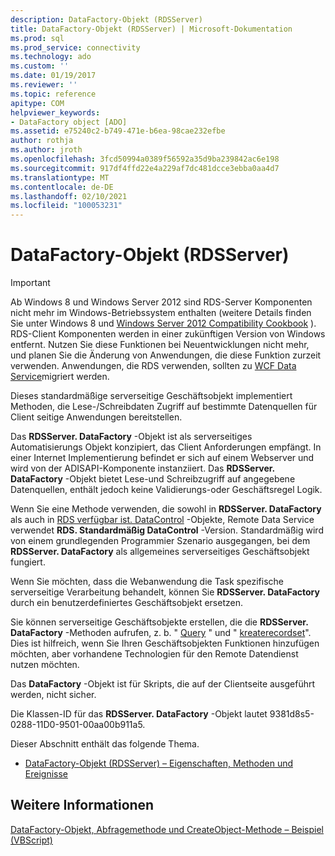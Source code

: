 ```yaml
---
description: DataFactory-Objekt (RDSServer)
title: DataFactory-Objekt (RDSServer) | Microsoft-Dokumentation
ms.prod: sql
ms.prod_service: connectivity
ms.technology: ado
ms.custom: ''
ms.date: 01/19/2017
ms.reviewer: ''
ms.topic: reference
apitype: COM
helpviewer_keywords:
- DataFactory object [ADO]
ms.assetid: e75240c2-b749-471e-b6ea-98cae232efbe
author: rothja
ms.author: jroth
ms.openlocfilehash: 3fcd50994a0389f56592a35d9ba239842ac6e198
ms.sourcegitcommit: 917df4ffd22e4a229af7dc481dcce3ebba0aa4d7
ms.translationtype: MT
ms.contentlocale: de-DE
ms.lasthandoff: 02/10/2021
ms.locfileid: "100053231"
---
```

# <a name="datafactory-object-rdsserver"></a>DataFactory-Objekt (RDSServer)
> [!IMPORTANT]
>  Ab Windows 8 und Windows Server 2012 sind RDS-Server Komponenten nicht mehr im Windows-Betriebssystem enthalten (weitere Details finden Sie unter Windows 8 und [Windows Server 2012 Compatibility Cookbook](https://www.microsoft.com/download/details.aspx?id=27416) ). RDS-Client Komponenten werden in einer zukünftigen Version von Windows entfernt. Nutzen Sie diese Funktionen bei Neuentwicklungen nicht mehr, und planen Sie die Änderung von Anwendungen, die diese Funktion zurzeit verwenden. Anwendungen, die RDS verwenden, sollten zu [WCF Data Service](/dotnet/framework/wcf/)migriert werden.  
  
 Dieses standardmäßige serverseitige Geschäftsobjekt implementiert Methoden, die Lese-/Schreibdaten Zugriff auf bestimmte Datenquellen für Client seitige Anwendungen bereitstellen.  
  
 Das **RDSServer. DataFactory** -Objekt ist als serverseitiges Automatisierungs Objekt konzipiert, das Client Anforderungen empfängt. In einer Internet Implementierung befindet er sich auf einem Webserver und wird von der ADISAPI-Komponente instanziiert. Das **RDSServer. DataFactory** -Objekt bietet Lese-und Schreibzugriff auf angegebene Datenquellen, enthält jedoch keine Validierungs-oder Geschäftsregel Logik.  
  
 Wenn Sie eine Methode verwenden, die sowohl in **RDSServer. DataFactory** als auch in [RDS verfügbar ist. DataControl](./datacontrol-object-rds.md) -Objekte, Remote Data Service verwendet **RDS. Standardmäßig DataControl** -Version. Standardmäßig wird von einem grundlegenden Programmier Szenario ausgegangen, bei dem **RDSServer. DataFactory** als allgemeines serverseitiges Geschäftsobjekt fungiert.  
  
 Wenn Sie möchten, dass die Webanwendung die Task spezifische serverseitige Verarbeitung behandelt, können Sie **RDSServer. DataFactory** durch ein benutzerdefiniertes Geschäftsobjekt ersetzen.  
  
 Sie können serverseitige Geschäftsobjekte erstellen, die die **RDSServer. DataFactory** -Methoden aufrufen, z. b. " [Query](./query-method-rds.md) " und " [kreaterecordset](./createrecordset-method-rds.md)". Dies ist hilfreich, wenn Sie Ihren Geschäftsobjekten Funktionen hinzufügen möchten, aber vorhandene Technologien für den Remote Datendienst nutzen möchten.  
  
 Das **DataFactory** -Objekt ist für Skripts, die auf der Clientseite ausgeführt werden, nicht sicher.  
  
 Die Klassen-ID für das **RDSServer. DataFactory** -Objekt lautet 9381d8s5-0288-11D0-9501-00aa00b911a5.  
  
 Dieser Abschnitt enthält das folgende Thema.  
  
-   [DataFactory-Objekt (RDSServer) – Eigenschaften, Methoden und Ereignisse](./datafactory-object-rdsserver-properties-methods-and-events.md)  
  
## <a name="see-also"></a>Weitere Informationen  
 [DataFactory-Objekt, Abfragemethode und CreateObject-Methode – Beispiel (VBScript)](./datafactory-object-query-method-and-createobject-method-example-vbscript.md)